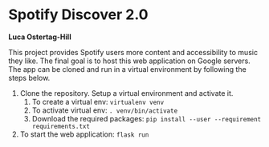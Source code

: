 # Spotify Discover 2.0 
**Luca Ostertag-Hill**

This project provides Spotify users more content and accessibility to music they like. The final goal is to host this web application on Google servers. The app can be cloned and run in a virtual environment by following the steps below.

1. Clone the repository. Setup a virtual environment and activate it.
    1. To create a virtual env: `virtualenv venv`
    2. To activate virtual env: `. venv/bin/activate`
    3. Download the required packages: `pip install --user --requirement requirements.txt`
2. To start the web application: `flask run`
